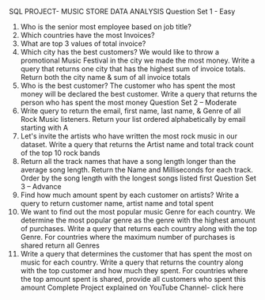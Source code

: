 SQL PROJECT- MUSIC STORE DATA ANALYSIS 
Question Set 1 - Easy 
1. Who is the senior most employee based on job title? 
2. Which countries have the most Invoices? 
3. What are top 3 values of total invoice? 
4. Which city has the best customers? We would like to throw a promotional Music 
Festival in the city we made the most money. Write a query that returns one city that 
has the highest sum of invoice totals. Return both the city name & sum of all invoice 
totals 
5. Who is the best customer? The customer who has spent the most money will be 
declared the best customer. Write a query that returns the person who has spent the 
most money 
Question Set 2 – Moderate 
1. Write query to return the email, first name, last name, & Genre of all Rock Music 
listeners. Return your list ordered alphabetically by email starting with A 
2. Let's invite the artists who have written the most rock music in our dataset. Write a 
query that returns the Artist name and total track count of the top 10 rock bands 
3. Return all the track names that have a song length longer than the average song length. 
Return the Name and Milliseconds for each track. Order by the song length with the 
longest songs listed first 
Question Set 3 – Advance 
1. Find how much amount spent by each customer on artists? Write a query to return 
customer name, artist name and total spent 
2. We want to find out the most popular music Genre for each country. We determine the 
most popular genre as the genre with the highest amount of purchases. Write a query 
that returns each country along with the top Genre. For countries where the maximum 
number of purchases is shared return all Genres 
3. Write a query that determines the customer that has spent the most on music for each 
country. Write a query that returns the country along with the top customer and how 
much they spent. For countries where the top amount spent is shared, provide all 
customers who spent this amount 
Complete Project explained on YouTube Channel- click here 
